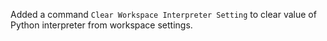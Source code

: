 Added a command `Clear Workspace Interpreter Setting` to clear value of Python interpreter from workspace settings.
